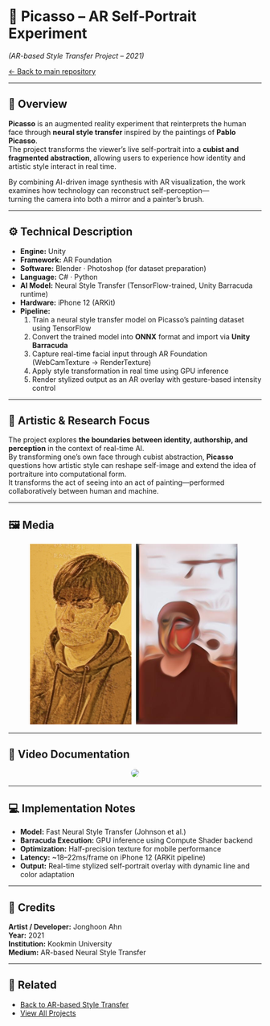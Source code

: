 # 🎨 Picasso – AR Self-Portrait Experiment  
*(AR-based Style Transfer Project – 2021)*  

[← Back to main repository](https://github.com/reusahn/Unity-Unreal-Interaction-Research/tree/main)

---

## 🧩 Overview  
**Picasso** is an augmented reality experiment that reinterprets the human face through **neural style transfer** inspired by the paintings of **Pablo Picasso**.  
The project transforms the viewer’s live self-portrait into a **cubist and fragmented abstraction**, allowing users to experience how identity and artistic style interact in real time.  

By combining AI-driven image synthesis with AR visualization, the work examines how technology can reconstruct self-perception—  
turning the camera into both a mirror and a painter’s brush.

---

## ⚙️ Technical Description  
- **Engine:** Unity  
- **Framework:** AR Foundation  
- **Software:** Blender · Photoshop (for dataset preparation)  
- **Language:** C# · Python  
- **AI Model:** Neural Style Transfer (TensorFlow-trained, Unity Barracuda runtime)  
- **Hardware:** iPhone 12 (ARKit)  
- **Pipeline:**  
  1. Train a neural style transfer model on Picasso’s painting dataset using TensorFlow  
  2. Convert the trained model into **ONNX** format and import via **Unity Barracuda**  
  3. Capture real-time facial input through AR Foundation (WebCamTexture → RenderTexture)  
  4. Apply style transformation in real time using GPU inference  
  5. Render stylized output as an AR overlay with gesture-based intensity control  

---

## 🧠 Artistic & Research Focus  
The project explores **the boundaries between identity, authorship, and perception** in the context of real-time AI.  
By transforming one’s own face through cubist abstraction, **Picasso** questions how artistic style can reshape self-image and extend the idea of portraiture into computational form.  
It transforms the act of seeing into an act of painting—performed collaboratively between human and machine.  

---

## 🖼️ Media
<p align="center">
  <img src="./media/Picasso_01.jpg" width="40%" style="margin-right:5px;"/>  
  <img src="./media/Picasso_02.jpg" width="40%" style="margin-right:5px;"/>
</p>

---

## 🎥 Video Documentation
<p align="center">
  <a href="https://vimeo.com/your-video-link-here">
    <img src="./media/Picasso_Thumb.jpg" width="40%" style="border-radius:10px;"/>
  </a>
</p>

---

## 💻 Implementation Notes  
- **Model:** Fast Neural Style Transfer (Johnson et al.)  
- **Barracuda Execution:** GPU inference using Compute Shader backend  
- **Optimization:** Half-precision texture for mobile performance  
- **Latency:** ~18–22ms/frame on iPhone 12 (ARKit pipeline)  
- **Output:** Real-time stylized self-portrait overlay with dynamic line and color adaptation  

---

## 👤 Credits  
**Artist / Developer:** Jonghoon Ahn  
**Year:** 2021  
**Institution:** Kookmin University  
**Medium:** AR-based Neural Style Transfer  

---

## 🔗 Related  
- [Back to AR-based Style Transfer](../README.md)  
- [View All Projects](https://github.com/reusahn/Unity-Unreal-Interaction-Research/tree/main)
